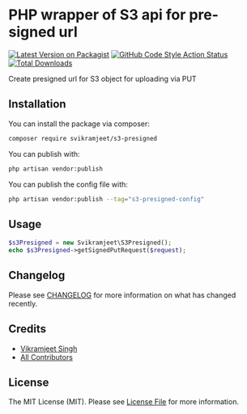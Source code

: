 # PHP wrapper of S3 api for pre-signed url

[![Latest Version on Packagist](https://img.shields.io/packagist/v/svikramjeet/s3-presigned.svg?style=flat-square)](https://packagist.org/packages/svikramjeet/s3-presigned)
[![GitHub Code Style Action Status](https://img.shields.io/github/actions/workflow/status/svikramjeet/s3-presigned/fix-php-code-style-issues.yml?branch=main&label=code%20style&style=flat-square)](https://github.com/svikramjeet/s3-presigned/actions?query=workflow%3A"Fix+PHP+code+style+issues"+branch%3Amain)
[![Total Downloads](https://img.shields.io/packagist/dt/svikramjeet/s3-presigned.svg?style=flat-square)](https://packagist.org/packages/svikramjeet/s3-presigned)

Create presigned url for S3 object for uploading via PUT


## Installation

You can install the package via composer:

```bash
composer require svikramjeet/s3-presigned
```

You can publish with:

```bash
php artisan vendor:publish 
```

You can publish the config file with:

```bash
php artisan vendor:publish --tag="s3-presigned-config"
```


## Usage

```php
$s3Presigned = new Svikramjeet\S3Presigned();
echo $s3Presigned->getSignedPutRequest($request);
```


## Changelog

Please see [CHANGELOG](CHANGELOG.md) for more information on what has changed recently.

## Credits

- [Vikramjeet Singh](https://github.com/svikramjeet)
- [All Contributors](../../contributors)

## License

The MIT License (MIT). Please see [License File](LICENSE.md) for more information.
